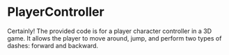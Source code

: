 # PlayerController
Certainly! The provided code is for a player character controller in a 3D game. It allows the player to move around, jump, and perform two types of dashes: forward and backward.
